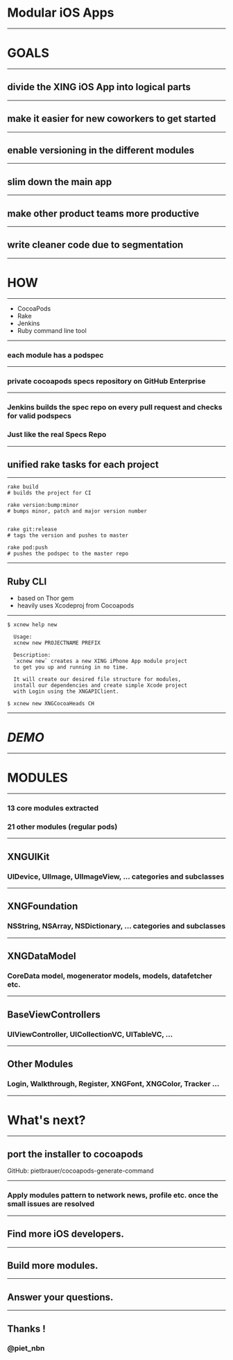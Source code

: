 # __Modular__ iOS Apps

---

# __GOALS__

---

## __divide__ the XING iOS App into logical parts

---

## __make it easier__ for new coworkers to get started

---

## enable __versioning__ in the different modules

---

## __slim down__ the main app

---


## make other product teams __more productive__

---

## write __cleaner code__ due to segmentation

---

# __HOW__

---

* CocoaPods
* Rake
* Jenkins
* Ruby command line tool

---

### each module has a podspec

---

### private cocoapods specs repository on GitHub Enterprise

---

### Jenkins builds the spec repo on every pull request and checks for valid podspecs 
### __Just like the real Specs Repo__

---

## __unified rake tasks__ for each project

----

    rake build
    # builds the project for CI

    rake version:bump:minor
    # bumps minor, patch and major version number


    rake git:release
    # tags the version and pushes to master
    
    rake pod:push
    # pushes the podspec to the master repo

---

## Ruby CLI

* based on Thor gem
* heavily uses Xcodeproj from Cocoapods

---

    $ xcnew help new
    
      Usage:
  	  xcnew new PROJECTNAME PREFIX

	  Description:
  	  `xcnew new` creates a new XING iPhone App module project 
  	  to get you up and running in no time.

  	  It will create our desired file structure for modules,
  	  install our dependencies and create simple Xcode project 
  	  with Login using the XNGAPIClient.
    
    $ xcnew new XNGCocoaHeads CH

---

# *DEMO*

---

# __MODULES__

---

### __13__ core modules extracted
### __21__ other modules (regular pods)

---

## XNGUIKit


### UIDevice, UIImage, UIImageView, ... categories and subclasses

---

## XNGFoundation

### NSString, NSArray, NSDictionary, ... categories and subclasses

---

## XNGDataModel

### CoreData model, mogenerator models, models, datafetcher etc.

---

## BaseViewControllers

### UIViewController, UICollectionVC, UITableVC, ...

---

## Other Modules
### Login, Walkthrough, Register, XNGFont, XNGColor, Tracker ...

---

# What's __next__?

---

## port the installer to cocoapods

GitHub: pietbrauer/cocoapods-generate-command

---

### Apply modules pattern to network news, profile etc. once the small issues are resolved

---

## Find more iOS developers.

---

## Build more modules.

---

## Answer your questions.

---

## Thanks !

### @piet_nbn
